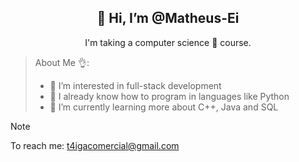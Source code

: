 <div align="center">
<h2>👋 Hi, I’m @Matheus-Ei</h2>
<p>I'm taking a computer science 🤖 course.</p>
</div>

> About Me 👌:
> - 👀 I’m interested in full-stack development
> - 🧨 I already know how to program in languages ​​like Python
> - 🌱 I’m currently learning more about C++, Java and SQL

> [!NOTE]
> To reach me: t4igacomercial@gmail.com
